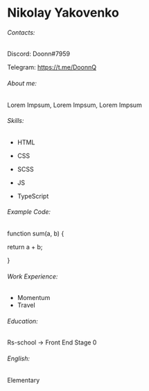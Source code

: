 # Nikolay Yakovenko

###### Contacts:

Discord: Doonn#7959

Telegram: https://t.me/DoonnQ

###### About me:

Lorem Impsum, Lorem Impsum, Lorem Impsum

###### Skills:

* HTML
* CSS

* SCSS

* JS
* TypeScript

###### Example Code:

function sum(a, b) {

return a + b;

}

###### Work Experience:

* Momentum
* Travel

###### Education:

Rs-school -> Front End Stage 0


###### English:

Elementary
